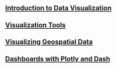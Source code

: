 ## [Introduction to Data Visualization](https://github.com/aqafridi/Data-Analytics/tree/main/Data%20Visualization%20with%20Python)
## [Visualization Tools](https://github.com/aqafridi/Data-Analytics/tree/main/Data%20Visualization%20with%20Python)
## [Visualizing Geospatial Data](https://github.com/aqafridi/Data-Analytics/tree/main/Data%20Visualization%20with%20Python)
## [Dashboards with Plotly and Dash](https://github.com/aqafridi/Data-Analytics/tree/main/Data%20Visualization%20with%20Python)